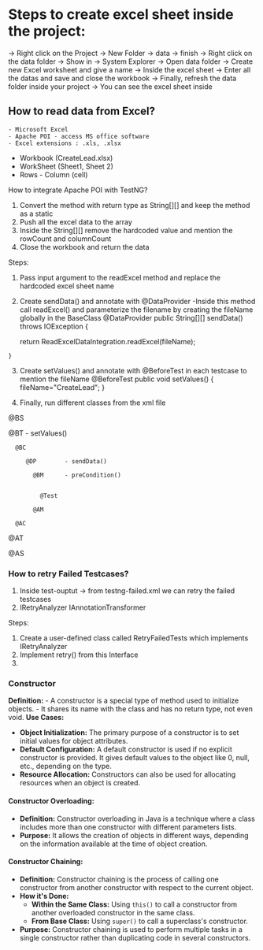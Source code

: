 
# Steps to create excel sheet inside the project:
   -> Right click on the Project -> New Folder -> data -> finish 
   -> Right click on the data folder -> Show in -> System Explorer 
   -> Open data folder -> Create new Excel worksheet and give a name
   -> Inside the excel sheet -> Enter all the datas and save and close the workbook
   -> Finally, refresh the data folder inside your project -> You can see the 
      excel sheet inside 


## How to read data from Excel?

    - Microsoft Excel
    - Apache POI - access MS office software 
    - Excel extensions : .xls, .xlsx


 - Workbook (CreateLead.xlsx)
 -  WorkSheet (Sheet1, Sheet 2)
   - Rows
    - Column (cell)


How to integrate Apache POI with TestNG?
1. Convert the method with return type as String[][] and keep the method as a static
2. Push all the excel data to the array
3. Inside the String[][] remove the hardcoded value and mention the rowCount and columnCount
4. Close the workbook and return the data


Steps:
  1. Pass input argument to the readExcel method and replace the hardcoded excel sheet name
  2. Create sendData() and annotate with @DataProvider
      -Inside this method call readExcel() and parameterize the filename by creating the fileName globally in the BaseClass
         @DataProvider
	public String[][] sendData() throws IOException { 
		
		return ReadExcelDataIntegration.readExcel(fileName);
         

	}
  3. Create setValues() and annotate with @BeforeTest in each testcase to mention the fileName
      @BeforeTest
	public void setValues() {
		fileName="CreateLead";
	}
	
  4. Finally, run different classes from the xml file 


@BS 
   
   @BT              - setValues()
      
      @BC         

         @DP        - sendData()

           @BM      - preCondition()
      

             @Test

           @AM

      @AC

  @AT

@AS      



















### How to retry Failed Testcases?
1.  Inside test-ouptut -> from testng-failed.xml  we can retry the failed testcases
2.  IRetryAnalyzer
    IAnnotationTransformer

Steps:
1. Create a  user-defined class called RetryFailedTests which implements IRetryAnalyzer
2. Implement retry() from this Interface
3.    



























###  Constructor

**Definition:**
    - A constructor  is a special type of method used to initialize objects. 
    - It shares its name with the class and has no return type, not even void.
**Use Cases:**
- **Object Initialization:** The primary purpose of a constructor is to set initial values for object attributes.
- **Default Configuration:** A default constructor is used if no explicit constructor is provided. It gives default values to the object like 0, null, etc., depending on the type.
- **Resource Allocation:** Constructors can also be used for allocating resources when an object is created.

#### **Constructor Overloading:**
- **Definition:** Constructor overloading in Java is a technique where a class includes more than one constructor with different parameters lists.
- **Purpose:** It allows the creation of objects in different ways, depending on the information available at the time of object creation.

#### **Constructor Chaining:**
- **Definition:** Constructor chaining is the process of calling one constructor from another constructor with respect to the current object.
- **How it's Done:** 
  - **Within the Same Class:** Using `this()` to call a constructor from another overloaded constructor in the same class.
  - **From Base Class:** Using `super()` to call a superclass's constructor.
- **Purpose:** Constructor chaining is used to perform multiple tasks in a single constructor rather than duplicating code in several constructors.
